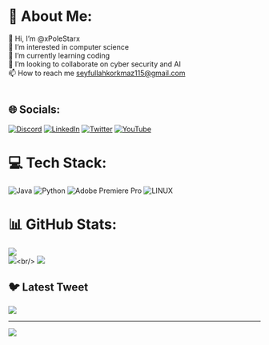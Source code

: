 # 💫 About Me:
👋 Hi, I’m @xPoleStarx<br>👀 I’m interested in computer science<br>🌱 I’m currently learning coding<br>💞️ I’m looking to collaborate on cyber security and AI<br>📫 How to reach me seyfullahkorkmaz115@gmail.com<br><br>


## 🌐 Socials:
[![Discord](https://img.shields.io/badge/Discord-%237289DA.svg?logo=discord&logoColor=white)](https://discord.gg/PoleStar#1006) [![LinkedIn](https://img.shields.io/badge/LinkedIn-%230077B5.svg?logo=linkedin&logoColor=white)](https://linkedin.com/in/seyfullah-korkmaz-polestar) [![Twitter](https://img.shields.io/badge/Twitter-%231DA1F2.svg?logo=Twitter&logoColor=white)](https://twitter.com/SeyfoSphere) [![YouTube](https://img.shields.io/badge/YouTube-%23FF0000.svg?logo=YouTube&logoColor=white)](https://youtube.com/@UCUFx20NQLCZbf-1k_t48qWw) 

# 💻 Tech Stack:
![Java](https://img.shields.io/badge/java-%23ED8B00.svg?style=for-the-badge&logo=java&logoColor=white) ![Python](https://img.shields.io/badge/python-3670A0?style=for-the-badge&logo=python&logoColor=ffdd54) ![Adobe Premiere Pro](https://img.shields.io/badge/Adobe%20Premiere%20Pro-9999FF.svg?style=for-the-badge&logo=Adobe%20Premiere%20Pro&logoColor=white) ![LINUX](https://img.shields.io/badge/Linux-FCC624?style=for-the-badge&logo=linux&logoColor=black)
# 📊 GitHub Stats:
![](https://github-readme-stats.vercel.app/api?username=xPoleStarx&theme=dark&hide_border=false&include_all_commits=false&count_private=false)<br/>
![]([https://github-readme-streak-stats.herokuapp.com/?user=xPoleStarx&theme=dark&hide_border=false](https://camo.githubusercontent.com/4f19e1a93aa0b0651b98328ffd32c969a037c0b8c453fa52d028b036d77cdf5e/68747470733a2f2f6769746875622d726561646d652d73747265616b2d73746174732e6865726f6b756170702e636f6d2f3f757365723d78506f6c655374617278267468656d653d6461726b26686964655f626f726465723d66616c7365))<br/>
![](https://github-readme-stats.vercel.app/api/top-langs/?username=xPoleStarx&theme=dark&hide_border=false&include_all_commits=false&count_private=false&layout=compact)

## 🐦 Latest Tweet
[![](https://gtce.itsvg.in/api?username=seyfosphere)](https://github.com/VishwaGauravIn/github-twitter-card-embed)

---
[![](https://visitcount.itsvg.in/api?id=xPoleStarx&icon=0&color=0)](https://visitcount.itsvg.in)


